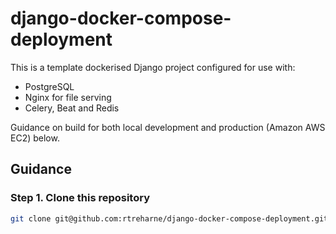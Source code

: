 # django-docker-compose-deployment

This is a template dockerised Django project configured for use with:

+ PostgreSQL
+ Nginx for file serving
+ Celery, Beat and Redis

Guidance on build for both local development and production (Amazon AWS EC2) below.

## Guidance

### Step 1. Clone this repository

```bash
git clone git@github.com:rtreharne/django-docker-compose-deployment.git
```